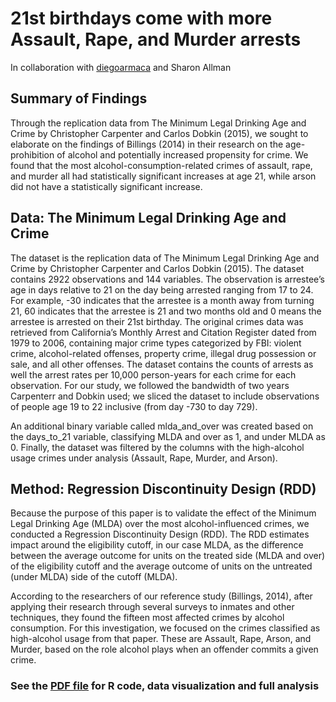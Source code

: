 # 21st birthdays come with more Assault, Rape, and Murder arrests
In collaboration with [diegoarmaca](https://github.com/diegoarmaca) and Sharon Allman

## Summary of Findings
Through the replication data from The Minimum Legal Drinking Age and Crime by Christopher Carpenter and Carlos Dobkin (2015), we sought to elaborate on the findings of Billings (2014) in their research on the age-prohibition of alcohol and potentially increased propensity for crime.  We found that the most alcohol-consumption-related crimes of assault, rape, and murder all had statistically significant increases at age 21, while arson did not have a statistically significant increase. 

## Data: The Minimum Legal Drinking Age and Crime
The dataset is the replication data of The Minimum Legal Drinking Age and Crime by Christopher Carpenter and Carlos Dobkin (2015). The dataset contains 2922 observations and 144 variables. The observation is arrestee’s age in days relative to 21 on the day being arrested ranging from 17 to 24. For example, -30 indicates that the arrestee is a month away from turning 21, 60 indicates that the arrestee is 21 and two months old and 0 means the arrestee is arrested on their 21st birthday. The original crimes data was retrieved from California’s Monthly Arrest and Citation Register dated from 1979 to 2006, containing major crime types categorized by FBI: violent crime, alcohol-related offenses, property crime, illegal drug possession or sale, and all other offenses. The dataset contains the counts of arrests as well the arrest rates per 10,000 person-years for each crime for each observation. For our study, we followed the bandwidth of two years Carpenterr and Dobkin used; we sliced the dataset to include observations of people age 19 to 22 inclusive (from day -730 to day 729).  

An additional binary variable called mlda_and_over was created based on the days_to_21 variable, classifying MLDA and over as 1, and under MLDA as 0. Finally, the dataset was filtered by the columns with the high-alcohol usage crimes under analysis (Assault, Rape, Murder, and Arson). 

## Method: Regression Discontinuity Design (RDD)
Because the purpose of this paper is to validate the effect of the Minimum Legal Drinking Age (MLDA) over the most alcohol-influenced crimes, we conducted a Regression Discontinuity Design (RDD). The RDD estimates impact around the eligibility cutoff, in our case MLDA, as the difference between the average outcome for units on the treated side (MLDA and over) of the eligibility cutoff and the average outcome of units on the untreated (under MLDA) side of the cutoff (MLDA). 

According to the researchers of our reference study (Billings, 2014), after applying their research through several surveys to inmates and other techniques, they found the fifteen most affected crimes by alcohol consumption. For this investigation, we focused on the crimes classified as high-alcohol usage from that paper. These are Assault, Rape, Arson, and Murder, based on the role alcohol plays when an offender commits a given crime. 

### See the [PDF file](21_and_crimes.pdf) for R code, data visualization and full analysis
